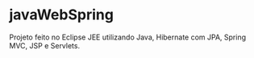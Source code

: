 # javaWebSpring
Projeto feito no Eclipse JEE utilizando Java, Hibernate com JPA, Spring MVC, JSP e Servlets.
